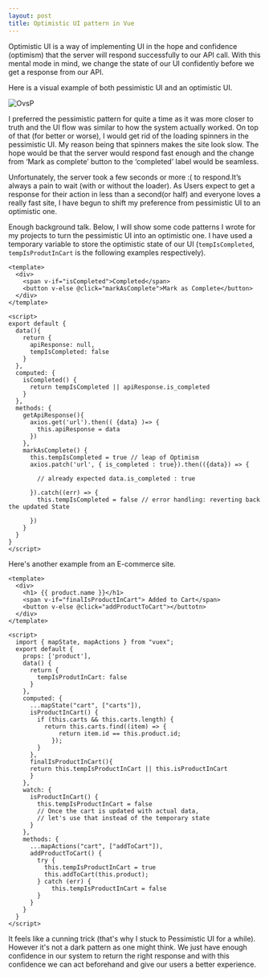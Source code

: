 ```yaml
---
layout: post
title: Optimistic UI pattern in Vue
---
```


Optimistic UI is a way of implementing UI in the hope and confidence (optimism) that the server will respond successfully to our API call. With this mental mode in mind, we change the state of our UI confidently before we get a response from our API.

Here is a visual example of both pessimistic UI and an optimistic UI.

![OvsP](https://scontent.fktm8-1.fna.fbcdn.net/v/t1.0-9/117444360_2531181637193391_8272829493525857125_n.jpg?_nc_cat=104&_nc_sid=8024bb&_nc_ohc=qnlLaf09GHoAX_iK3G0&_nc_ht=scontent.fktm8-1.fna&oh=961767f8ba69812ca1dc9ae2188b7f2f&oe=5F5E3152)

I preferred the pessimistic pattern for quite a time as it was more closer to truth and the UI flow was similar to how the system actually worked. On top of that (for better or worse), I would get rid of the loading spinners in the pessimistic UI. My reason being that spinners makes the site look slow. The hope would be that the server would respond fast enough and the change from ‘Mark as complete’ button to the ‘completed’ label would be seamless.

Unfortunately, the server took a few seconds or more :( to respond.It’s always a pain to wait (with or without the loader). As Users expect to get a response for their action in less than a second(or half) and everyone loves a really fast site, I have begun to shift my preference from pessimistic UI to an optimistic one.
 
Enough background talk. Below, I will show some code patterns I wrote for my projects to turn the pessimistic UI into an optimistic one. I have used a temporary variable to store the optimistic state of our UI (```tempIsCompleted```, ```tempIsProdutInCart``` is the following examples respectively).

```
<template>
  <div>
    <span v-if="isCompleted">Completed</span>
    <button v-else @click="markAsComplete">Mark as Complete</button>
  </div>
</template>

<script>
export default {
  data(){
    return {
      apiResponse: null,
      tempIsCompleted: false
    }
  },
  computed: {
    isCompleted() {
      return tempIsCompleted || apiResponse.is_completed
    }
  },
  methods: {
    getApiResponse(){
      axios.get('url').then(( {data} )=> {
        this.apiResponse = data
      })
    },
    markAsComplete() {
      this.tempIsCompleted = true // leap of Optimism
      axios.patch('url', { is_completed : true}).then(({data}) => {

        // already expected data.is_completed : true
      
      }).catch((err) => {
        this.tempIsCompleted = false // error handling: reverting back the updated State

      })
    }
  }
}
</script>
```
Here's another example from an E-commerce site.
```
<template>
  <div>
    <h1> {{ product.name }}</h1>
    <span v-if="finalIsProductInCart"> Added to Cart</span>
    <button v-else @click="addProductToCart"></buttotn>
  </div>
</template>

<script>
  import { mapState, mapActions } from "vuex";
  export default {
    props: ['product'],
    data() {
      return {
        tempIsProdutInCart: false
      }
    },
    computed: {
      ...mapState("cart", ["carts"]),
      isProductInCart() {
        if (this.carts && this.carts.length) {
          return this.carts.find((item) => {
              return item.id == this.product.id;
            });
        }
      },
      finalIsProductInCart(){
      return this.tempIsProductInCart || this.isProductInCart 
      }
    },
    watch: {
      isProductInCart() {
        this.tempIsProductInCart = false 
        // Once the cart is updated with actual data, 
        // let's use that instead of the temporary state
      }
    },
    methods: {
      ...mapActions("cart", ["addToCart"]),
      addProductToCart() {
        try {
          this.tempIsProductInCart = true
          this.addToCart(this.product);
        } catch (err) {
            this.tempIsProductInCart = false
        }
      }
    }  
  }
</script>
```
It feels like a cunning trick (that's why I stuck to Pessimistic UI for a while). However it's not a dark pattern as one might think. We just have enough confidence in our system to return the right response and with this confidence we can act beforehand and give our users a better experience.

